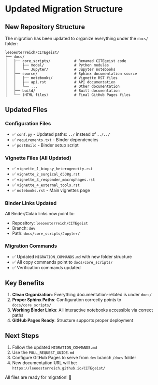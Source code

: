 # Updated Migration Structure

## New Repository Structure

The migration has been updated to organize everything under the `docs/` folder:

```
leeoesterreich/CITEgeist/
├── docs/
│   ├── core_scripts/           # Renamed CITEgeist code
│   │   ├── model/              # Python modules
│   │   └── Jupyter/            # Jupyter notebooks
│   ├── source/                 # Sphinx documentation source
│   │   ├── notebooks/          # Vignette RST files
│   │   ├── api.rst             # API documentation
│   │   └── ...                 # Other documentation
│   ├── build/                  # Built documentation
│   └── (HTML files)            # Final GitHub Pages files
```

## Updated Files

### Configuration Files
- ✅ `conf.py` - Updated paths: `../` instead of `../../`
- ✅ `requirements.txt` - Binder dependencies
- ✅ `postBuild` - Binder setup script

### Vignette Files (All Updated)
- ✅ `vignette_1_biopsy_heterogeneity.rst`
- ✅ `vignette_2_surgical_d538g.rst` 
- ✅ `vignette_3_responder_macrophages.rst`
- ✅ `vignette_4_external_tools.rst`
- ✅ `notebooks.rst` - Main vignettes page

### Binder Links Updated
All Binder/Colab links now point to:
- Repository: `leeoesterreich/CITEgeist`
- Branch: `dev`
- Path: `docs/core_scripts/Jupyter/`

### Migration Commands
- ✅ Updated `MIGRATION_COMMANDS.md` with new folder structure
- ✅ All copy commands point to `docs/core_scripts/`
- ✅ Verification commands updated

## Key Benefits

1. **Clean Organization**: Everything documentation-related is under `docs/`
2. **Proper Sphinx Paths**: Configuration correctly points to `docs/core_scripts/`
3. **Working Binder Links**: All interactive notebooks accessible via correct paths
4. **GitHub Pages Ready**: Structure supports proper deployment

## Next Steps

1. Follow the updated `MIGRATION_COMMANDS.md`
2. Use the `PULL_REQUEST_GUIDE.md` 
3. Configure GitHub Pages to serve from `dev` branch `/docs` folder
4. New documentation URL will be: `https://leeoesterreich.github.io/CITEgeist/`

All files are ready for migration! 🚀

